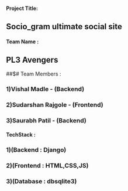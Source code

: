 ####   Project Title:
##    Socio_gram ultimate social site


####   Team Name : 
##    PL3 Avengers


##$#   Team Members :
###                   1)Vishal Madle - (Backend)
###                   2)Sudarshan Rajgole - (Frontend)
###                   3)Saurabh Patil - (Backend)
  
 ####   TechStack :  
 ###                  1)(Backend  :  Django)
 ###                  2)(Frontend :  HTML,CSS,JS)
 ###                  3)(Database :  dbsqlite3)
  
                    
                    
 



